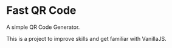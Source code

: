 # Fast QR Code
A simple QR Code Generator.

This is a project to improve skills and get familiar with VanillaJS.
